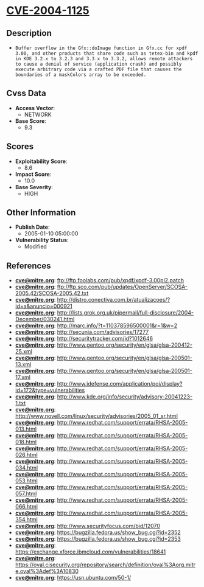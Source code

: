 
# [CVE-2004-1125](ftp://ftp.foolabs.com/pub/xpdf/xpdf-3.00pl2.patch)

## Description

- `Buffer overflow in the Gfx::doImage function in Gfx.cc for xpdf 3.00, and other products that share code such as tetex-bin and kpdf in KDE 3.2.x to 3.2.3 and 3.3.x to 3.3.2, allows remote attackers to cause a denial of service (application crash) and possibly execute arbitrary code via a crafted PDF file that causes the boundaries of a maskColors array to be exceeded.`

## Cvss Data

- **Access Vector**:
  - NETWORK
- **Base Score**:
  - 9.3

## Scores

- **Exploitability Score**:
  - 8.6
- **Impact Score**:
  - 10.0
- **Base Severity**:
  - HIGH

## Other Information

- **Publish Date**:
  - 2005-01-10 05:00:00
- **Vulnerability Status**:
  - Modified

## References

- **cve@mitre.org**: ftp://ftp.foolabs.com/pub/xpdf/xpdf-3.00pl2.patch
- **cve@mitre.org**: ftp://ftp.sco.com/pub/updates/OpenServer/SCOSA-2005.42/SCOSA-2005.42.txt
- **cve@mitre.org**: http://distro.conectiva.com.br/atualizacoes/?id=a&anuncio=000921
- **cve@mitre.org**: http://lists.grok.org.uk/pipermail/full-disclosure/2004-December/030241.html
- **cve@mitre.org**: http://marc.info/?t=110378596500001&r=1&w=2
- **cve@mitre.org**: http://secunia.com/advisories/17277
- **cve@mitre.org**: http://securitytracker.com/id?1012646
- **cve@mitre.org**: http://www.gentoo.org/security/en/glsa/glsa-200412-25.xml
- **cve@mitre.org**: http://www.gentoo.org/security/en/glsa/glsa-200501-13.xml
- **cve@mitre.org**: http://www.gentoo.org/security/en/glsa/glsa-200501-17.xml
- **cve@mitre.org**: http://www.idefense.com/application/poi/display?id=172&type=vulnerabilities
- **cve@mitre.org**: http://www.kde.org/info/security/advisory-20041223-1.txt
- **cve@mitre.org**: http://www.novell.com/linux/security/advisories/2005_01_sr.html
- **cve@mitre.org**: http://www.redhat.com/support/errata/RHSA-2005-013.html
- **cve@mitre.org**: http://www.redhat.com/support/errata/RHSA-2005-018.html
- **cve@mitre.org**: http://www.redhat.com/support/errata/RHSA-2005-026.html
- **cve@mitre.org**: http://www.redhat.com/support/errata/RHSA-2005-034.html
- **cve@mitre.org**: http://www.redhat.com/support/errata/RHSA-2005-053.html
- **cve@mitre.org**: http://www.redhat.com/support/errata/RHSA-2005-057.html
- **cve@mitre.org**: http://www.redhat.com/support/errata/RHSA-2005-066.html
- **cve@mitre.org**: http://www.redhat.com/support/errata/RHSA-2005-354.html
- **cve@mitre.org**: http://www.securityfocus.com/bid/12070
- **cve@mitre.org**: https://bugzilla.fedora.us/show_bug.cgi?id=2352
- **cve@mitre.org**: https://bugzilla.fedora.us/show_bug.cgi?id=2353
- **cve@mitre.org**: https://exchange.xforce.ibmcloud.com/vulnerabilities/18641
- **cve@mitre.org**: https://oval.cisecurity.org/repository/search/definition/oval%3Aorg.mitre.oval%3Adef%3A10830
- **cve@mitre.org**: https://usn.ubuntu.com/50-1/
